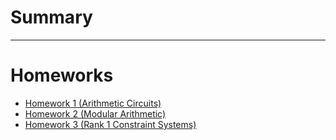 # Summary

---

# Homeworks

- [Homework 1 (Arithmetic Circuits)](./homeworks/1.md)
- [Homework 2 (Modular Arithmetic)](./homeworks/2.md)
- [Homework 3 (Rank 1 Constraint Systems)](./homeworks/3.md)

